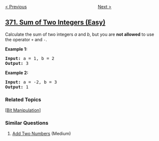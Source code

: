 <!--|This file generated by command(leetcode description); DO NOT EDIT.    |-->
<!--+----------------------------------------------------------------------+-->
<!--|@author    openset <openset.wang@gmail.com>                           |-->
<!--|@link      https://github.com/openset                                 |-->
<!--|@home      https://github.com/tonymontaro/leetcode-hints                        |-->
<!--+----------------------------------------------------------------------+-->

[< Previous](https://github.com/tonymontaro/leetcode-hints/tree/master/problems/range-addition "Range Addition")
　　　　　　　　　　　　　　　　
[Next >](https://github.com/tonymontaro/leetcode-hints/tree/master/problems/super-pow "Super Pow")

## [371. Sum of Two Integers (Easy)](https://leetcode.com/problems/sum-of-two-integers "两整数之和")

<p>Calculate the sum of two integers <i>a</i> and <i>b</i>, but you are <b>not allowed</b> to use the operator <code>+</code> and <code>-</code>.</p>

<div>
<p><strong>Example 1:</strong></p>

<pre>
<strong>Input: </strong>a = <span id="example-input-1-1">1</span>, b = <span id="example-input-1-2">2</span>
<strong>Output: </strong><span id="example-output-1">3</span>
</pre>

<div>
<p><strong>Example 2:</strong></p>

<pre>
<strong>Input: </strong>a = -<span id="example-input-2-1">2</span>, b = <span id="example-input-2-2">3</span>
<strong>Output: </strong>1
</pre>
</div>
</div>

### Related Topics
  [[Bit Manipulation](https://github.com/tonymontaro/leetcode-hints/tree/master/tag/bit-manipulation/README.md)]

### Similar Questions
  1. [Add Two Numbers](https://github.com/tonymontaro/leetcode-hints/tree/master/problems/add-two-numbers) (Medium)
